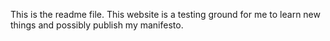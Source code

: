 This is the readme file.
This website is a testing ground for me to learn new things and possibly publish my manifesto.
